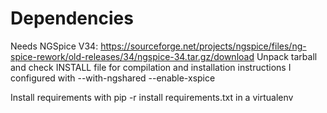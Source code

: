 # Dependencies

Needs NGSpice V34: https://sourceforge.net/projects/ngspice/files/ng-spice-rework/old-releases/34/ngspice-34.tar.gz/download
Unpack tarball and check INSTALL file for compilation and installation instructions
I configured with --with-ngshared --enable-xspice 

Install requirements with pip -r install requirements.txt in a virtualenv
